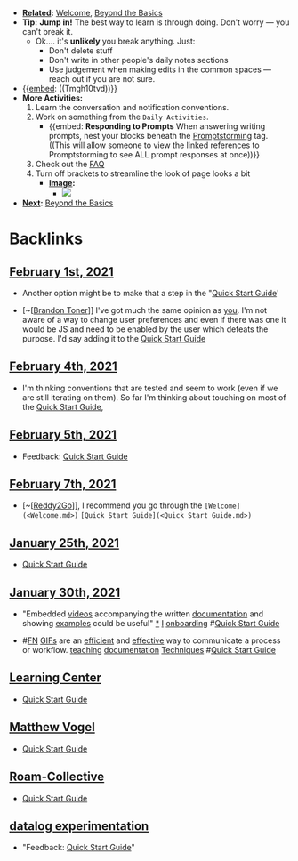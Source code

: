 - **[Related](<Related.md>):** [Welcome](<Welcome.md>), [Beyond the Basics](<Beyond the Basics.md>)
- **Tip:**  __Jump in!__ The best way to learn is through doing. Don't worry — you can't break it.
    - Ok.... it's __unlikely__ you break anything. Just:
        - Don't delete stuff
        - Don't write in other people's daily notes sections
        - Use judgement when making edits in the common spaces — reach out if you are not sure.
- {{[embed](<embed.md>): ((Tmgh10tvd))}}
- **More Activities:**
    1. Learn the conversation and notification conventions.
    2. Work on something from the `Daily Activities`.
        - {{embed: **Responding to Prompts**
When answering writing prompts, nest your blocks beneath the [Promptstorming](<Promptstorming.md>) tag. ((This will allow someone to view the linked references to Promptstorming to see ALL prompt responses at once))}}
    3. Check out the [FAQ](<FAQ.md>)
    4. Turn off brackets to streamline the look of page looks a bit
        - **[Image](<Image.md>):**
            - ![](https://firebasestorage.googleapis.com/v0/b/firescript-577a2.appspot.com/o/imgs%2Fapp%2FRoam-Collective%2FXsnU1mv_dy.png?alt=media&token=63269f48-46bd-4f82-ad37-dfe19277e68d)
- **[Next](<Next.md>):** [Beyond the Basics](<Beyond the Basics.md>)

# Backlinks
## [February 1st, 2021](<February 1st, 2021.md>)
- Another option might be to make that a step in the "[Quick Start Guide](<Quick Start Guide.md>)'

- [~[[Brandon Toner](<~[[Brandon Toner.md>)]] I've got much the same opinion as [you](((kf11cjKz3))). I'm not aware of a way to change user preferences and even if there was one it would be JS and need to be enabled by the user which defeats the purpose. I'd say adding it to the [Quick Start Guide](<Quick Start Guide.md>)

## [February 4th, 2021](<February 4th, 2021.md>)
- I'm thinking conventions that are tested and seem to work (even if we are still iterating on them). So far I'm thinking about touching on most of the [Quick Start Guide](<Quick Start Guide.md>),

## [February 5th, 2021](<February 5th, 2021.md>)
- Feedback: [Quick Start Guide](<Quick Start Guide.md>)

## [February 7th, 2021](<February 7th, 2021.md>)
- [~[[Reddy2Go](<~[[Reddy2Go.md>)]], I recommend you go through the `[Welcome](<Welcome.md>)` `[Quick Start Guide](<Quick Start Guide.md>)`

## [January 25th, 2021](<January 25th, 2021.md>)
- [Quick Start Guide](<Quick Start Guide.md>)

## [January 30th, 2021](<January 30th, 2021.md>)
- "Embedded [videos](<videos.md>) accompanying the written [documentation](<documentation.md>) and showing [examples](<examples.md>) could be useful" [*](((nwqDQY2hP))) [I](<I.md>) [onboarding](<onboarding.md>) #[Quick Start Guide](<Quick Start Guide.md>)

- #[FN](<FN.md>) [GIFs](<GIFs.md>) are an [efficient](<efficient.md>) and [effective](<effective.md>) way to communicate a process or workflow. [teaching](<teaching.md>) [documentation](<documentation.md>) [Techniques](<Techniques.md>) #[Quick Start Guide](<Quick Start Guide.md>)

## [Learning Center](<Learning Center.md>)
- [Quick Start Guide](<Quick Start Guide.md>)

## [Matthew Vogel](<Matthew Vogel.md>)
- [Quick Start Guide](<Quick Start Guide.md>)

## [Roam-Collective](<Roam-Collective.md>)
- [Quick Start Guide](<Quick Start Guide.md>)

## [datalog experimentation](<datalog experimentation.md>)
- "Feedback: [Quick Start Guide](<Quick Start Guide.md>)"

